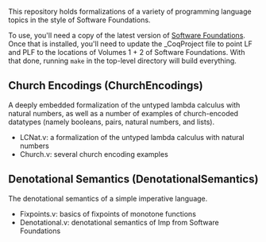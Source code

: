 This repository holds formalizations of a variety of programming
language topics in the style of Software Foundations.

To use, you'll need a copy of the latest version of [Software
Foundations](https://softwarefoundations.cis.upenn.edu/). Once that is
installed, you'll need to update the _CoqProject file to point LF and
PLF to the locations of Volumes 1 + 2 of Software Foundations. With
that done, running `make` in the top-level directory will build everything.

## Church Encodings (ChurchEncodings)
A deeply embedded formalization of the untyped lambda calculus with
natural numbers, as well as a number of examples of church-encoded
datatypes (namely booleans, pairs, natural numbers, and lists).

- LCNat.v: a formalization of the untyped lambda calculus with natural numbers
- Church.v: several church encoding examples

## Denotational Semantics (DenotationalSemantics)
The denotational semantics of a simple imperative language.

- Fixpoints.v: basics of fixpoints of monotone functions
- Denotational.v: denotational semantics of Imp from Software Foundations
